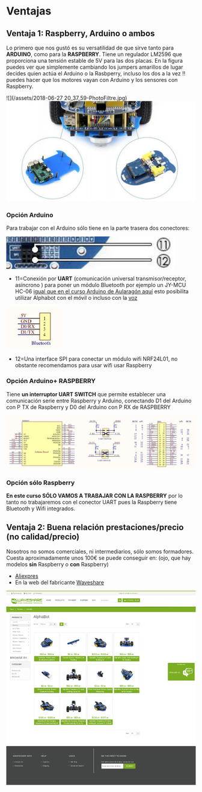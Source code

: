 # Ventajas

## Ventaja 1: Raspberry, Arduino o ambos
Lo primero que nos gustó es su versatilidad de que sirve tanto para **ARDUINO**, como para la **RASPBERRY**.
Tiene un regulador LM2596 que proporciona una tensión estable de 5V para las dos placas.
En la figura puedes ver que simplemente cambiando los jumpers amarillos de lugar decides quien actúa el Arduino o la Rasbperry, incluso los dos a la vez !! puedes hacer que los motores vayan con Arduino y los sensores con Raspberry.

![](/assets/2018-06-27 20_37_59-PhotoFiltre.jpg)
![](/assets/both.png)

### Opción Arduino

Para trabajar con el Arduino sólo tiene en la parte trasera dos conectores:

![](/assets/uart.jpg)

* 11=Conexión por **UART** (comunicación universal transmisor/receptor, asíncrono ) para poner un módulo Bluetooth por ejemplo un JY-MCU HC-06 [igual que en el curso Arduino de Aularagón aquí](https://catedu.github.io/programa-arduino-mediante-codigo/mdulo_bluetooth.html) esto posibilita utilizar Alphabot con el móvil o incluso con la [voz](https://catedu.github.io/programa-arduino-mediante-codigo/6235-m8-coche-con-voz.html)

![](/assets/uart3.jpg)

* 12=Una interface SPI para conectar un módulo wifi NRF24L01, no obstante recomendamos para usar wifi usar Raspberry

### Opción Arduino+ RASPBERRY

Tiene **un interruptor UART SWITCH** que permite establecer una comunicación serie entre Raspberry y Arduino, conectando D1 del Arduino con P TX de Raspberry y D0 del Arduino con P RX de RASPBERRY

![](/assets/uart2.jpg)

### Opción sólo Raspberry

**En este curso SÓLO VAMOS A TRABAJAR CON LA RASPBERRY** por lo tanto no trabajaremos con el conector UART pues la Raspberry tiene Bluetooth y Wifi integrados.

## Ventaja 2: Buena relación prestaciones/precio (no calidad/precio)
Nosotros no somos comerciales, ni intermediarios, sólo somos formadores. Cuesta aproximadamente unos 100€ se puede conseguir en: (ojo, que hay modelos **sin** Raspberry o **con** Raspberry)

* [Aliexpres](https://es.aliexpress.com/wholesale?catId=0&initiative_id=SB_20180627103432&SearchText=alphabot)
* En la web del fabricante [Waveshare](https://www.waveshare.com/product/robotics/mobile-robots/raspberry-pi-robots.htm)

![](/assets/waveshare.png)
